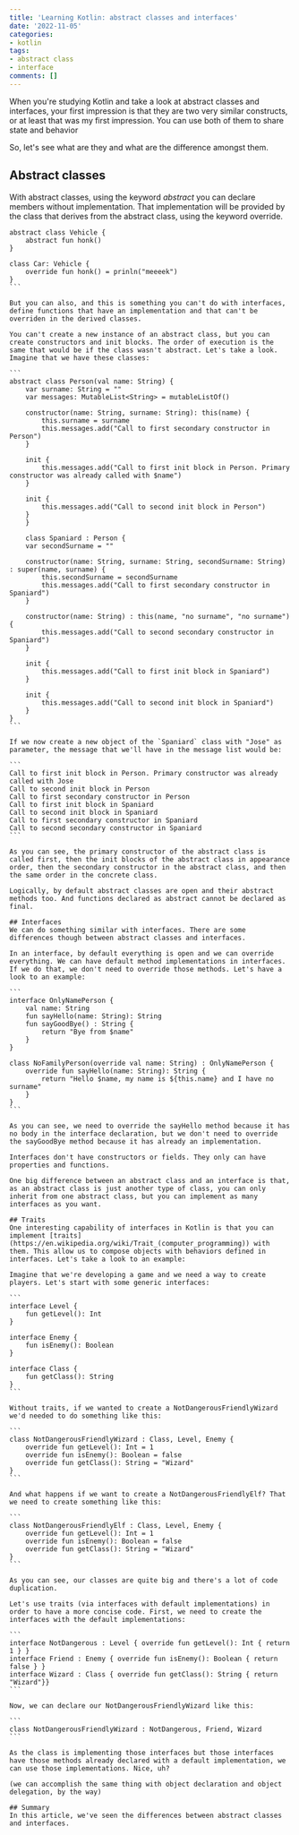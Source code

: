```yaml
---
title: 'Learning Kotlin: abstract classes and interfaces'
date: '2022-11-05'
categories:
- kotlin
tags:
- abstract class
- interface
comments: []
---
```


When you're studying Kotlin and take a look at abstract classes and interfaces, your first impression is that they are two very similar constructs, or at least that was my first impression. You can use both of them to share state and behavior

So, let's see what are they and what are the difference amongst them.

## Abstract classes
With abstract classes, using the keyword *abstract* you can declare members without implementation. That implementation will be provided by the class that derives from the abstract class, using the keyword override. 

````
abstract class Vehicle {
    abstract fun honk()
}

class Car: Vehicle {
    override fun honk() = prinln("meeeek")
}
```

But you can also, and this is something you can't do with interfaces, define functions that have an implementation and that can't be overriden in the derived classes.

You can't create a new instance of an abstract class, but you can create constructors and init blocks. The order of execution is the same that would be if the class wasn't abstract. Let's take a look. Imagine that we have these classes:

```
abstract class Person(val name: String) {
    var surname: String = ""
    var messages: MutableList<String> = mutableListOf()

    constructor(name: String, surname: String): this(name) {
        this.surname = surname
        this.messages.add("Call to first secondary constructor in Person")
    }

    init {
        this.messages.add("Call to first init block in Person. Primary constructor was already called with $name")
    }

    init {
        this.messages.add("Call to second init block in Person")
    }
    }

    class Spaniard : Person {
    var secondSurname = ""

    constructor(name: String, surname: String, secondSurname: String) : super(name, surname) {
        this.secondSurname = secondSurname
        this.messages.add("Call to first secondary constructor in Spaniard")
    }

    constructor(name: String) : this(name, "no surname", "no surname") {
        this.messages.add("Call to second secondary constructor in Spaniard")
    }

    init {
        this.messages.add("Call to first init block in Spaniard")
    }

    init {
        this.messages.add("Call to second init block in Spaniard")
    }
}
```

If we now create a new object of the `Spaniard` class with "Jose" as parameter, the message that we'll have in the message list would be:

```
Call to first init block in Person. Primary constructor was already called with Jose
Call to second init block in Person
Call to first secondary constructor in Person
Call to first init block in Spaniard
Call to second init block in Spaniard
Call to first secondary constructor in Spaniard
Call to second secondary constructor in Spaniard
```

As you can see, the primary constructor of the abstract class is called first, then the init blocks of the abstract class in appearance order, then the secondary constructor in the abstract class, and then the same order in the concrete class.

Logically, by default abstract classes are open and their abstract methods too. And functions declared as abstract cannot be declared as final.

## Interfaces
We can do something similar with interfaces. There are some differences though between abstract classes and interfaces.

In an interface, by default everything is open and we can override everything. We can have default method implementations in interfaces. If we do that, we don't need to override those methods. Let's have a look to an example:

```
interface OnlyNamePerson {
    val name: String
    fun sayHello(name: String): String
    fun sayGoodBye() : String {
        return "Bye from $name"
    }
}

class NoFamilyPerson(override val name: String) : OnlyNamePerson {
    override fun sayHello(name: String): String {
        return "Hello $name, my name is ${this.name} and I have no surname"
    }
}
```

As you can see, we need to override the sayHello method because it has no body in the interface declaration, but we don't need to override the sayGoodBye method because it has already an implementation.

Interfaces don't have constructors or fields. They only can have properties and functions.

One big difference between an abstract class and an interface is that, as an abstract class is just another type of class, you can only inherit from one abstract class, but you can implement as many interfaces as you want.

## Traits
One interesting capability of interfaces in Kotlin is that you can implement [traits](https://en.wikipedia.org/wiki/Trait_(computer_programming)) with them. This allow us to compose objects with behaviors defined in interfaces. Let's take a look to an example:

Imagine that we're developing a game and we need a way to create players. Let's start with some generic interfaces:

```
interface Level {
    fun getLevel(): Int
}

interface Enemy {
    fun isEnemy(): Boolean
}

interface Class {
    fun getClass(): String
}
```

Without traits, if we wanted to create a NotDangerousFriendlyWizard we'd needed to do something like this:

```
class NotDangerousFriendlyWizard : Class, Level, Enemy {
    override fun getLevel(): Int = 1
    override fun isEnemy(): Boolean = false
    override fun getClass(): String = "Wizard"
}
```

And what happens if we want to create a NotDangerousFriendlyElf? That we need to create something like this: 

```
class NotDangerousFriendlyElf : Class, Level, Enemy {
    override fun getLevel(): Int = 1
    override fun isEnemy(): Boolean = false
    override fun getClass(): String = "Wizard"
}
```

As you can see, our classes are quite big and there's a lot of code duplication.

Let's use traits (via interfaces with default implementations) in order to have a more concise code. First, we need to create the interfaces with the default implementations:

```
interface NotDangerous : Level { override fun getLevel(): Int { return 1 } }
interface Friend : Enemy { override fun isEnemy(): Boolean { return false } }
interface Wizard : Class { override fun getClass(): String { return "Wizard"}}
```

Now, we can declare our NotDangerousFriendlyWizard like this:

```
class NotDangerousFriendlyWizard : NotDangerous, Friend, Wizard
```

As the class is implementing those interfaces but those interfaces have those methods already declared with a default implementation, we can use those implementations. Nice, uh?

(we can accomplish the same thing with object declaration and object delegation, by the way)

## Summary
In this article, we've seen the differences between abstract classes and interfaces.